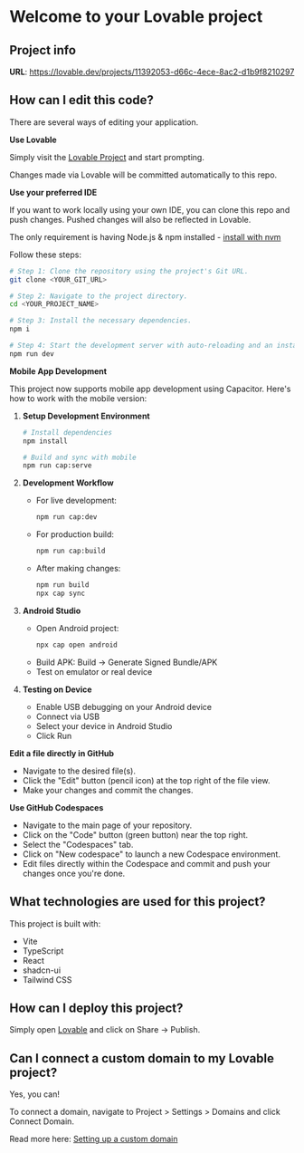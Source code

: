 # Welcome to your Lovable project

## Project info

**URL**: https://lovable.dev/projects/11392053-d66c-4ece-8ac2-d1b9f8210297

## How can I edit this code?

There are several ways of editing your application.

**Use Lovable**

Simply visit the [Lovable Project](https://lovable.dev/projects/11392053-d66c-4ece-8ac2-d1b9f8210297) and start prompting.

Changes made via Lovable will be committed automatically to this repo.

**Use your preferred IDE**

If you want to work locally using your own IDE, you can clone this repo and push changes. Pushed changes will also be reflected in Lovable.

The only requirement is having Node.js & npm installed - [install with nvm](https://github.com/nvm-sh/nvm#installing-and-updating)

Follow these steps:

```sh
# Step 1: Clone the repository using the project's Git URL.
git clone <YOUR_GIT_URL>

# Step 2: Navigate to the project directory.
cd <YOUR_PROJECT_NAME>

# Step 3: Install the necessary dependencies.
npm i

# Step 4: Start the development server with auto-reloading and an instant preview.
npm run dev
```

**Mobile App Development**

This project now supports mobile app development using Capacitor. Here's how to work with the mobile version:

1. **Setup Development Environment**
   ```sh
   # Install dependencies
   npm install
   
   # Build and sync with mobile
   npm run cap:serve
   ```

2. **Development Workflow**
   - For live development:
     ```sh
     npm run cap:dev
     ```
   - For production build:
     ```sh
     npm run cap:build
     ```
   - After making changes:
     ```sh
     npm run build
     npx cap sync
     ```

3. **Android Studio**
   - Open Android project:
     ```sh
     npx cap open android
     ```
   - Build APK: Build → Generate Signed Bundle/APK
   - Test on emulator or real device

4. **Testing on Device**
   - Enable USB debugging on your Android device
   - Connect via USB
   - Select your device in Android Studio
   - Click Run

**Edit a file directly in GitHub**

- Navigate to the desired file(s).
- Click the "Edit" button (pencil icon) at the top right of the file view.
- Make your changes and commit the changes.

**Use GitHub Codespaces**

- Navigate to the main page of your repository.
- Click on the "Code" button (green button) near the top right.
- Select the "Codespaces" tab.
- Click on "New codespace" to launch a new Codespace environment.
- Edit files directly within the Codespace and commit and push your changes once you're done.

## What technologies are used for this project?

This project is built with:

- Vite
- TypeScript
- React
- shadcn-ui
- Tailwind CSS

## How can I deploy this project?

Simply open [Lovable](https://lovable.dev/projects/11392053-d66c-4ece-8ac2-d1b9f8210297) and click on Share -> Publish.

## Can I connect a custom domain to my Lovable project?

Yes, you can!

To connect a domain, navigate to Project > Settings > Domains and click Connect Domain.

Read more here: [Setting up a custom domain](https://docs.lovable.dev/tips-tricks/custom-domain#step-by-step-guide)
